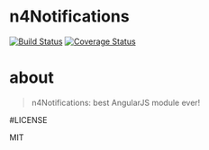 # n4Notifications
[![Build Status](https://secure.travis-ci.org/N4Works/n4Notifications.png?branch=master)](https://travis-ci.org/N4Works/n4Notifications)
[![Coverage Status](https://coveralls.io/repos/N4Works/n4Notifications/badge.svg?branch=master&service=github)](https://coveralls.io/r/N4Works/n4Notifications/?branch=master)

# about

> n4Notifications: best AngularJS module ever!

#LICENSE

MIT
